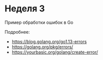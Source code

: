# Неделя 3

Пример обработки ошибок в Go

Подробнее:

- https://blog.golang.org/go1.13-errors
- https://golang.org/pkg/errors/
- https://yourbasic.org/golang/create-error/
